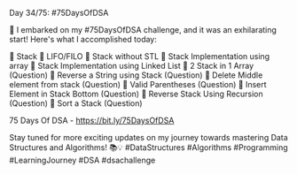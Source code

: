 Day 34/75: #75DaysOfDSA

🚀 I embarked on my #75DaysOfDSA challenge, and it was an exhilarating start! Here's what I accomplished today:

🔸️ Stack
🔸️ LIFO/FILO
🔸️ Stack without STL
🔸️ Stack Implementation using array
🔸️ Stack Implementation using Linked List
🔸️ 2 Stack in 1 Array (Question)
🔸️ Reverse a String using Stack (Question)
🔸️ Delete Middle element from stack (Question)
🔸️ Valid Parentheses (Question)
🔸️ Insert Element in Stack Bottom (Question)
🔸️ Reverse Stack Using Recursion (Question)
🔸️ Sort a Stack (Question)

75 Days Of DSA - https://bit.ly/75DaysOfDSA

Stay tuned for more exciting updates on my journey towards mastering Data Structures and Algorithms! 📚💡 #DataStructures #Algorithms #Programming #LearningJourney #DSA #dsachallenge
